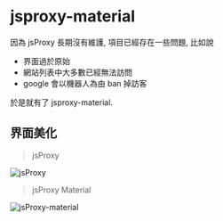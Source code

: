 # jsproxy-material

因為 jsProxy 長期沒有維護, 項目已經存在一些問題, 比如說

- 界面過於原始
- 網站列表中大多數已經無法訪問
- google 會以機器人為由 ban 掉訪客

於是就有了 jsproxy-material.

## 界面美化

> jsProxy

![jsProxy](https://i0.wp.com/justin.education/wp-content/uploads/2021/06/2021060211250751.png?w=1320&ssl=1)

> jsProxy Material

![jsProxy-material](https://i2.wp.com/justin.education/wp-content/uploads/2021/06/2021060211280928.png?w=1320&ssl=1)
